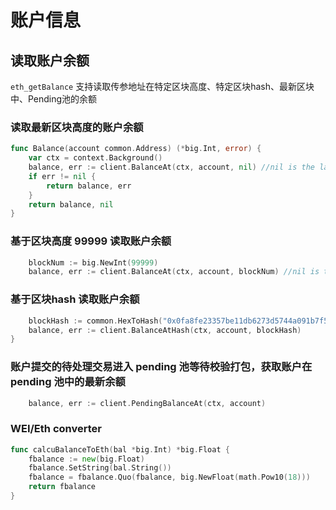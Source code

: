 # 账户信息
## 读取账户余额
`eth_getBalance` 支持读取传参地址在特定区块高度、特定区块hash、最新区块中、Pending池的余额

### 读取最新区块高度的账户余额
```go
func Balance(account common.Address) (*big.Int, error) {
	var ctx = context.Background()
	balance, err := client.BalanceAt(ctx, account, nil) //nil is the latest block
	if err != nil {
		return balance, err
	}
	return balance, nil
}
```
### 基于区块高度 99999 读取账户余额
```go
	blockNum := big.NewInt(99999)
	balance, err := client.BalanceAt(ctx, account, blockNum) //nil is the latest block
```
### 基于区块hash 读取账户余额
```go
	blockHash := common.HexToHash("0x0fa8fe23357be11db6273d5744a091b7f5baa70d7824addd680c8ed1fd2fbf0b")
	balance, err := client.BalanceAtHash(ctx, account, blockHash)
}
```
### 账户提交的待处理交易进入 pending 池等待校验打包，获取账户在 pending 池中的最新余额
```go
    balance, err := client.PendingBalanceAt(ctx, account)
```
### WEI/Eth converter
```go
func calcuBalanceToEth(bal *big.Int) *big.Float {
	fbalance := new(big.Float)
	fbalance.SetString(bal.String())
	fbalance = fbalance.Quo(fbalance, big.NewFloat(math.Pow10(18)))
	return fbalance
}
```
